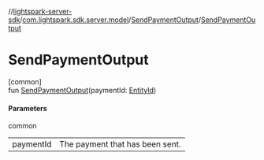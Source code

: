 //[lightspark-server-sdk](../../../index.md)/[com.lightspark.sdk.server.model](../index.md)/[SendPaymentOutput](index.md)/[SendPaymentOutput](-send-payment-output.md)

# SendPaymentOutput

[common]\
fun [SendPaymentOutput](-send-payment-output.md)(paymentId: [EntityId](../-entity-id/index.md))

#### Parameters

common

| | |
|---|---|
| paymentId | The payment that has been sent. |
